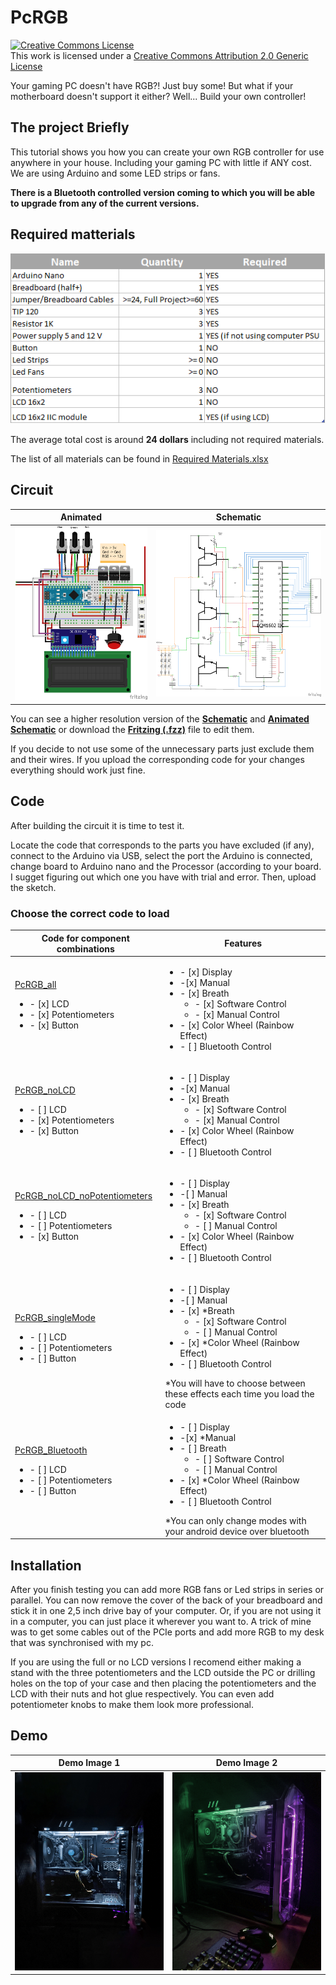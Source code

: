 # PcRGB
<a rel="license" href="http://creativecommons.org/licenses/by/2.0/"><img alt="Creative Commons License" style="border-width:0" src="https://i.creativecommons.org/l/by/2.0/88x31.png" /></a><br />This work is licensed under a <a rel="license" href="http://creativecommons.org/licenses/by/2.0/">Creative Commons Attribution 2.0 Generic License</a>

Your gaming PC doesn't have RGB?! Just buy some! But what if your motherboard doesn't support it either? Well... Build your own controller!

## The project Briefly 
This tutorial shows you how you can create your own RGB controller for use anywhere in your house. Including your gaming PC with little if ANY cost.
We are using Arduino and some LED strips or fans.

**There is a Bluetooth controlled version coming to which you will be able to upgrade from any of the current versions.**

## Required matterials
![ListOfMaterials](Images/Reuired%20Materials.png)

The average total cost is around **24 dollars** including not required materials.

The list of all materials can be found in [Required Materials.xlsx][MaterialList]

## Circuit
**Animated**|**Schematic**  
------------|-------------
![GraphicalConnection](Images/Schematics_graphical.png)|![ScematicConnection](Images/Schematics_schem.png)

You can see a higher resolution version of the [**Schematic**][schem] and [**Animated Schematic**][schemAnim] or download the [**Fritzing (.fzz)**][Fritzing] file to edit them.

If you decide to not use some of the unnecessary parts just exclude them and their wires. If you upload the corresponding code for your changes everything should work just fine.

## Code 
After building the circuit it is time to test it.

Locate the code that corresponds to the parts you have excluded (if any), connect to the Arduino via USB, select the port the Arduino is connected, change board to Arduino nano and the Processor (according to your board. I sugget figuring out which one you have with trial and error. Then, upload the sketch.

### Choose the correct code to load
| Code for component combinations | Features |
| -----|----- |
| [PcRGB_all][codeall]<ul><li>- [x] LCD</li><li>- [x] Potentiometers</li><li>- [x] Button</li></ul> | <ul><li>- [x] Display</li><li>-[x] Manual</li><li>- [x] Breath<ul><li>- [x] Software Control</li><li>- [x] Manual Control</li></ul></li><li>- [x] Color Wheel (Rainbow Effect)</li><li>- [ ] Bluetooth Control</li></ul> |
| [PcRGB_noLCD][codenoLCD]<ul><li>- [ ] LCD</li><li>- [x] Potentiometers</li><li>- [x] Button</li></ul>| <ul><li>- [ ] Display</li><li>-[x] Manual</li><li>- [x] Breath<ul><li>- [x] Software Control</li><li>- [x] Manual Control</li></ul></li><li>- [x] Color Wheel (Rainbow Effect)</li><li>- [ ] Bluetooth Control</li></ul> |
| [PcRGB_noLCD_noPotentiometers][codenoLCDnoP]<ul><li>- [ ] LCD</li><li>- [ ] Potentiometers</li><li>- [x] Button</li></ul> | <ul><li>- [ ] Display</li><li>-[ ] Manual</li><li>- [x] Breath<ul><li>- [x] Software Control</li><li>- [ ] Manual Control</li></ul></li><li>- [x] Color Wheel (Rainbow Effect)</li><li>- [ ] Bluetooth Control</li></ul> |
| [PcRGB_singleMode][codesingle]<ul><li>- [ ] LCD</li><li>- [ ] Potentiometers</li><li>- [ ] Button</li></ul> | <ul><li>- [ ] Display</li><li>-[ ] Manual</li><li>- [x] \*Breath<ul><li>- [x] Software Control</li><li>- [ ] Manual Control</li></ul></li><li>- [x] \*Color Wheel (Rainbow Effect)</li><li>- [ ] Bluetooth Control</ul> \*You will have to choose between these effects each time you load the code |
| [PcRGB_Bluetooth][codebluetooth]<ul><li>- [ ] LCD</li><li>- [ ] Potentiometers</li><li>- [ ] Button</li></ul> | <ul><li>- [ ] Display</li><li>-[x] \*Manual</li><li>- [ ] Breath<ul><li>- [ ] Software Control</li><li>- [ ] Manual Control</li></ul></li><li>- [x] \*Color Wheel (Rainbow Effect)</li><li>- [ ] Bluetooth Control</ul> \*You can only change modes with your android device over bluetooth|

## Installation
After you finish testing you can add more RGB fans or Led strips in series or parallel. You can now remove the cover of the back of your breadboard and stick it in one 2,5 inch drive bay of your computer. Or, if you are not using it in a computer, you can just place it wherever you want to. A trick of mine was to get some cables out of the PCIe ports and add more RGB to my desk that was synchronised with my pc. 

If you are using the full or no LCD versions I recomend either making a stand with the three potentiometers and the LCD outside the PC or drilling holes on the top of your case and then placing the potentiometers and the LCD with their nuts and hot glue respectively. You can even add potentiometer knobs to make them look more professional.

## Demo
**Demo Image 1**|**Demo Image 2**  
------------|-------------
![GraphicalConnection](Images/Demo/PC_Demo_Side1.jpg)|![ScematicConnection](Images/Demo/PC_Demo_Side4.jpg)


[MaterialList]: <https://github.com/nickiliopoulosedu/PcRGB/raw/main/Required%20Materials.xlsx>
[schem]: <https://github.com/nickiliopoulosedu/PcRGB/raw/main/Images/Schematics_schem.png>
[schemAnim]: <https://github.com/nickiliopoulosedu/PcRGB/raw/main/Images/Schematics_graphical.png>
[Fritzing]: <https://github.com/nickiliopoulosedu/PcRGB/raw/main/Fritzing/Schematics.fzz>
[codeall]: <https://github.com/nickiliopoulosedu/PcRGB/tree/main/Code/Arduino/PcRGB_all>
[codenoLCD]: <https://github.com/nickiliopoulosedu/PcRGB/tree/main/Code/Arduino/PcRGB_noLCD>
[codenoLCDnoP]: <https://github.com/nickiliopoulosedu/PcRGB/tree/main/Code/Arduino/PcRGB_noLCD_noPotentiometers>
[codesingle]: <https://github.com/nickiliopoulosedu/PcRGB/tree/main/Code/Arduino/PcRGB_singleMode>
[codebluetooth]: <https://github.com/nickiliopoulosedu/PcRGB/tree/main/Code/Arduino/PcRGB_bluetooth>
